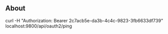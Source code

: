 ## About

curl -H "Authorization: Bearer 2c7acb5e-da3b-4c4c-9823-3fb6633df739" localhost:9800/api/oauth2/ping